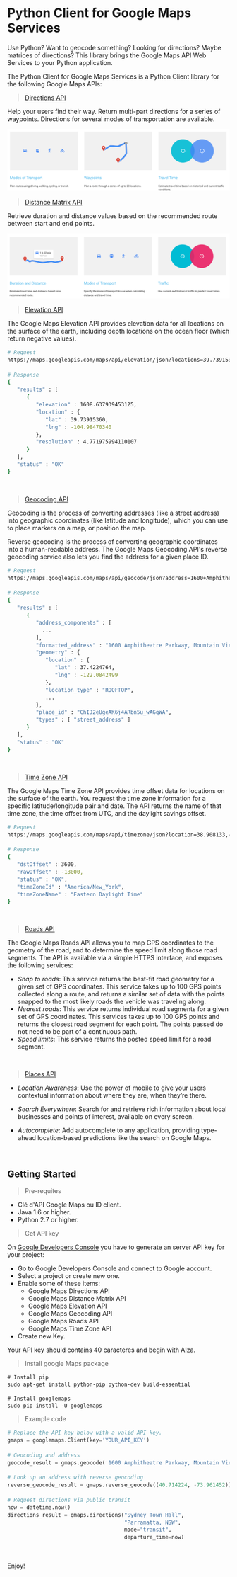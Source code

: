 # Python Client for Google Maps Services

Use Python? Want to geocode something? Looking for directions? Maybe matrices of directions? This library brings the Google Maps API Web Services to your Python application. 

The Python Client for Google Maps Services is a Python Client library for the following Google Maps APIs:

> [Directions API](https://developers.google.com/maps/documentation/directions/)

Help your users find their way.
Return multi-part directions for a series of waypoints. Directions for several modes of transportation are available.

![Direction API](https://github.com/gamboabdoulraoufou/google-maps-API/blob/master/direction.png)
<br/>

> [Distance Matrix API](https://developers.google.com/maps/documentation/distancematrix/)

Retrieve duration and distance values based on the recommended route between start and end points.

![Distance MAtrix](https://github.com/gamboabdoulraoufou/google-maps-API/blob/master/distance_matrix.png)
<br/>

> [Elevation API](https://developers.google.com/maps/documentation/elevation/)

The Google Maps Elevation API provides elevation data for all locations on the surface of the earth, including depth locations on the ocean floor (which return negative values).

```sh 
# Request
https://maps.googleapis.com/maps/api/elevation/json?locations=39.7391536,-104.9847034&key=YOUR_API_KEY

# Response
{
   "results" : [
      {
         "elevation" : 1608.637939453125,
         "location" : {
            "lat" : 39.73915360,
            "lng" : -104.98470340
         },
         "resolution" : 4.771975994110107
      }
   ],
   "status" : "OK"
}

```  
<br/> 

> [Geocoding API](https://developers.google.com/maps/documentation/geocoding/)

Geocoding is the process of converting addresses (like a street address) into geographic coordinates (like latitude and longitude), which you can use to place markers on a map, or position the map.

Reverse geocoding is the process of converting geographic coordinates into a human-readable address. The Google Maps Geocoding API's reverse geocoding service also lets you find the address for a given place ID.

```sh  
# Request
https://maps.googleapis.com/maps/api/geocode/json?address=1600+Amphitheatre+Parkway,+Mountain+View,+CA&key=YOUR_API_KEY

# Response
{
   "results" : [
      {
         "address_components" : [
           ...
         ],
         "formatted_address" : "1600 Amphitheatre Parkway, Mountain View, CA 94043, USA",
         "geometry" : {
            "location" : {
               "lat" : 37.4224764,
               "lng" : -122.0842499
            },
            "location_type" : "ROOFTOP",
            ...
         },
         "place_id" : "ChIJ2eUgeAK6j4ARbn5u_wAGqWA",
         "types" : [ "street_address" ]
      }
   ],
   "status" : "OK"
}

```
<br>

> [Time Zone API](https://developers.google.com/maps/documentation/timezone/)

The Google Maps Time Zone API provides time offset data for locations on the surface of the earth. You request the time zone information for a specific latitude/longitude pair and date. The API returns the name of that time zone, the time offset from UTC, and the daylight savings offset.

```sh
# Request
https://maps.googleapis.com/maps/api/timezone/json?location=38.908133,-77.047119&timestamp=1458000000&key=YOUR_API_KEY

# Response
{
   "dstOffset" : 3600,
   "rawOffset" : -18000,
   "status" : "OK",
   "timeZoneId" : "America/New_York",
   "timeZoneName" : "Eastern Daylight Time"
}
``` 
<br/>

> [Roads API](https://developers.google.com/maps/documentation/roads/)

The Google Maps Roads API allows you to map GPS coordinates to the geometry of the road, and to determine the speed limit along those road segments. The API is available via a simple HTTPS interface, and exposes the following services:

- _Snap to roads_: This service returns the best-fit road geometry for a given set of GPS coordinates. This service takes up to 100 GPS points collected along a route, and returns a similar set of data with the points snapped to the most likely roads the vehicle was traveling along.  
- _Nearest roads_: This service returns individual road segments for a given set of GPS coordinates. This services takes up to 100 GPS points and returns the closest road segment for each point. The points passed do not need to be part of a continuous path.
- _Speed limits_: This service returns the posted speed limit for a road segment. 

<br/>

> [Places API](https://developers.google.com/places/)

- _Location Awareness_: 
Use the power of mobile to give your users contextual information about where they are, when they’re there.

- _Search Everywhere_:
Search for and retrieve rich information about local businesses and points of interest, available on every screen.

- _Autocomplete_:
Add autocomplete to any application, providing type-ahead location-based predictions like the search on Google Maps.
<br/>


## Getting Started

> Pre-requites

- Clé d'API Google Maps ou ID client.
- Java 1.6 or higher.
- Python 2.7 or higher.

> Get API key

On [Google Developers Console](https://console.developers.google.com/?hl=fr) you have to generate an server API key for your project:
- Go to Google Developers Console and connect to Google account.
- Select a project or create new one.
- Enable some of these items:
   - Google Maps Directions API
   - Google Maps Distance Matrix API
   - Google Maps Elevation API
   - Google Maps Geocoding API
   - Google Maps Roads API
   - Google Maps Time Zone API
- Create new Key.

Your API key should contains 40 caracteres and begin with AIza.

> Install google Maps package

``` 
# Install pip
sudo apt-get install python-pip python-dev build-essential 

# Install googlemaps
sudo pip install -U googlemaps

``` 

> Example code

```py
# Replace the API key below with a valid API key.
gmaps = googlemaps.Client(key='YOUR_API_KEY')

# Geocoding and address
geocode_result = gmaps.geocode('1600 Amphitheatre Parkway, Mountain View, CA')

# Look up an address with reverse geocoding
reverse_geocode_result = gmaps.reverse_geocode((40.714224, -73.961452))

# Request directions via public transit
now = datetime.now()
directions_result = gmaps.directions("Sydney Town Hall",
                                     "Parramatta, NSW",
                                     mode="transit",
                                     departure_time=now)
                                     
                                     
``` 

Enjoy!
